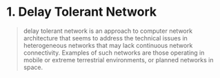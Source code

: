 # 1. Delay Tolerant Network

> delay tolerant network is an approach to computer network 
architecture that seems to address the technical issues in
heterogeneous networks that may lack continuous network 
connectivity. Examples of such networks are those operating
in mobile or extreme terrestrial environments, or planned 
networks in space.